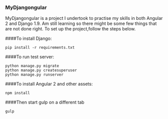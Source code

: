 ### MyDjangongular

MyDjangongular is a project I undertook to practise my skills in both Angular 2 and Django 1.9. Am still learning so there might be
some few things that are not done right. To set up the project,follow the steps below.

####To install Django:

    pip install -r requirements.txt

####To run test server:

    python manage.py migrate
    python manage.py createsuperuser
    python manage.py runserver

####To install Angular 2 and other assets:

    npm install

####Then start gulp on a different tab

    gulp

